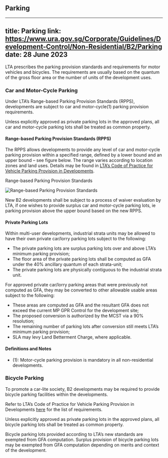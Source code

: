 
## Parking
---
title: Parking
link: https://www.ura.gov.sg/Corporate/Guidelines/Development-Control/Non-Residential/B2/Parking
date: 28 June 2023
---

LTA prescribes the parking provision standards and requirements for motor vehicles and bicycles. The requirements are usually based on the quantum of the gross floor area or the number of units of the development uses.

### Car and Motor-Cycle Parking

Under LTA’s Range-based Parking Provision Standards (RPPS), developments are subject to car and motor-cycle(1) parking provision requirements.

Unless explicitly approved as private parking lots in the approved plans, all car and motor-cycle parking lots shall be treated as common property.

#### Range-based Parking Provision Standards (RPPS)

The RPPS allows developments to provide any level of car and motor-cycle parking provision within a specified range, defined by a lower bound and an upper bound – see figure below. The range varies according to location zones and land uses. Details may be found in [LTA’s Code of Practice for Vehicle Parking Provision in Developments](https://www.lta.gov.sg/content/ltagov/en/industry_innovations/industry_matters/development_construction_resources/vehicle_parking/requirements_for_vehicle_parking_proposals.html).

Range-based Parking Provision Standards

![Range-based Parking Provision Standards](https://www.ura.gov.sg/-/media/Corporate/Guidelines/Development-control/Industrial/Range_Based_Car_Parking_Standard.jpg?h=100%25&w=100%25)

New B2 developments shall be subject to a process of waiver evaluation by LTA, if one wishes to provide surplus car and motor-cycle parking lots, ie parking provision above the upper bound based on the new RPPS.

#### Private Parking Lots

Within multi-user developments, industrial strata units may be allowed to have their own private car/lorry parking lots subject to the following:

- The private parking lots are surplus parking lots over and above LTA’s minimum parking provision;
- The floor area of the private parking lots shall be computed as GFA under the 40% ancillary quantum of each strata-unit;
- The private parking lots are physically contiguous to the industrial strata unit.

For approved private car/lorry parking areas that were previously not computed as GFA, they may be converted to other allowable usable areas subject to the following:

- These areas are computed as GFA and the resultant GFA does not exceed the current MP GPR Control for the development site;
- The proposed conversion is authorized by the MCST via a 90% resolution;
- The remaining number of parking lots after conversion still meets LTA’s minimum parking provision;
- SLA may levy Land Betterment Charge, where applicable.

#### Definitions and Notes

- (1): Motor-cycle parking provision is mandatory in all non-residential developments.

### Bicycle Parking

To promote a car-lite society, B2 developments may be required to provide bicycle parking facilities within the developments.

Refer to LTA’s Code of Practice for Vehicle Parking Provision in Developments [here](https://www.lta.gov.sg/content/ltagov/en/industry_innovations/industry_matters/development_construction_resources/vehicle_parking/requirements_for_vehicle_parking_proposals.html) for the list of requirements.

Unless explicitly approved as private parking lots in the approved plans, all bicycle parking lots shall be treated as common property.

Bicycle parking lots provided according to LTA’s new standards are exempted from GFA computation. Surplus provision of bicycle parking lots may be exempted from GFA computation depending on merits and context of the development.
